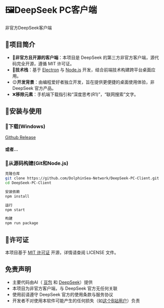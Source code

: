 # 🖼DeepSeek PC客户端

非官方DeepSeek客户端

## 📢项目简介

- 🔨**非官方且开源的客户端**：本项目是 DeepSeek 的第三方非官方客户端，源代码完全开源，遵循 MIT 许可证。
- 🎨**技术栈**：基于 [Electron](https://github.com/electron/electron) 与 [Node.js](https://nodejs.org/) 开发，结合前端技术构建跨平台桌面应用。
- 😉**开发背景**：由编程爱好者独立开发，旨在提供更便捷的桌面使用体验，非 DeepSeek 官方产品。
- ❌**移除元素**：手机端下载指引和“深度思考(R1)”，“联网搜索”文字。

## 🎯安装与使用

### 📩下载(Windows)
[Github Release](https://github.com/DolphinSea-Network/DeepSeek-PC-Client/release)

#### 或者...

### 🛴从源码构建(Git和Node.js)
```bash
克隆仓库
git clone https://github.com/DolphinSea-Network/DeepSeek-PC-Client.git
cd DeepSeek-PC-Client

安装依赖
npm install

运行
npm start

构建
npm run package
```


## 🛑许可证

本项目基于 [MIT 许可证](LICENSE) 开源，详情请查阅 LICENSE 文件。

## 免责声明

- 主要代码由AI（ [豆包](https://www.doubao.com) 和 [DeepSeek](https://www.deepseek.com)）提供
- 本项目为非官方客户端，与 DeepSeek 官方无任何关联
- 使用前请遵守 DeepSeek 官方的使用条款与服务协议
- 开发者不对使用本软件可能产生的任何损失（如[这个B站用户](https://www.bilibili.com/video/BV1Qq3vzPEDX)）负责
